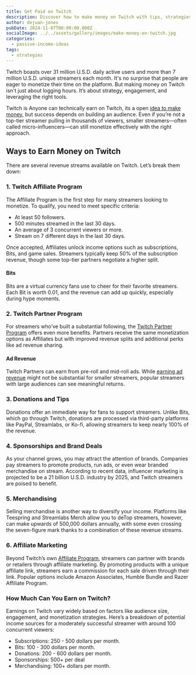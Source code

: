 ```yaml
---
title: Get Paid on Twitch
description: Discover how to make money on Twitch with tips, strategies, and income streams for streamers of all levels.
author: dejuan-jones
pubDate: 2024-11-07T00:00:00.000Z
socialImage: ../../assets/gallery/images/make-money-on-twitch.jpg
categories:
  - passive-income-ideas
tags:
  - strategies
---
```


Twitch boasts over 31 million U.S.D. daily active users and more than 7 million U.S.D. unique streamers each month. It's no surprise that people are eager to monetize their time on the platform. But making money on Twitch isn't just about logging hours. It’s about strategy, engagement, and leveraging the right tools.

Twitch is Anyone can technically earn on Twitch, its a open [idea to make money](/blog/digital-income-ideas), but success depends on building an audience. Even if you’re not a top-tier streamer pulling in thousands of viewers, smaller streamers—often called micro-influencers—can still monetize effectively with the right approach.

## Ways to Earn Money on Twitch

There are several revenue streams available on Twitch. Let’s break them down:

### 1. Twitch Affiliate Program

The Affiliate Program is the first step for many streamers looking to monetize. To qualify, you need to meet specific criteria:

- At least 50 followers.
- 500 minutes streamed in the last 30 days.
- An average of 3 concurrent viewers or more.
- Stream on 7 different days in the last 30 days.

Once accepted, Affiliates unlock income options such as subscriptions, Bits, and game sales. Streamers typically keep 50% of the subscription revenue, though some top-tier partners negotiate a higher split.

#### Bits

Bits are a virtual currency fans use to cheer for their favorite streamers. Each Bit is worth 0.01, and the revenue can add up quickly, especially during hype moments.

### 2. Twitch Partner Program

For streamers who’ve built a substantial following, the [Twitch Partner Program](https://www.twitch.tv/p/partners) offers even more benefits. Partners receive the same monetization options as Affiliates but with improved revenue splits and additional perks like ad revenue sharing.

#### Ad Revenue

Twitch Partners can earn from pre-roll and mid-roll ads. While [earning ad revenue](/blog/ad-revenue-strategies) might not be substantial for smaller streamers, popular streamers with large audiences can see meaningful returns.

### 3. Donations and Tips

Donations offer an immediate way for fans to support streamers. Unlike Bits, which go through Twitch, donations are processed via third-party platforms like PayPal, Streamlabs, or Ko-fi, allowing streamers to keep nearly 100% of the revenue.

### 4. Sponsorships and Brand Deals

As your channel grows, you may attract the attention of brands. Companies pay streamers to promote products, run ads, or even wear branded merchandise on stream. According to recent data, influencer marketing is projected to be a 21 billion U.S.D. industry by 2025, and Twitch streamers are poised to benefit.

### 5. Merchandising

Selling merchandise is another way to diversify your income. Platforms like Teespring and Streamlabs Merch allow you to deTop streamers, however, can make upwards of 500,000 dollars annually, with some even crossing the seven-figure mark thanks to a combination of these revenue streams.

### 6. Affiliate Marketing

Beyond Twitch’s own [Affiliate Program](/blog/best-affiliate-programs), streamers can partner with brands or retailers through affiliate marketing. By promoting products with a unique affiliate link, streamers earn a commission for each sale driven through their link. Popular options include Amazon Associates, Humble Bundle and Razer Affiliate Program.

### How Much Can You Earn on Twitch?

Earnings on Twitch vary widely based on factors like audience size, engagement, and monetization strategies. Here’s a breakdown of potential income sources for a moderately successful streamer with around 100 concurrent viewers:

- Subscriptions: 250 - 500 dollars per month.
- Bits: 100 - 300 dollars per month.
- Donations: 200 - 600 dollars per month.
- Sponsorships: 500+ per deal
- Merchandising: 100+ dollars per month.
